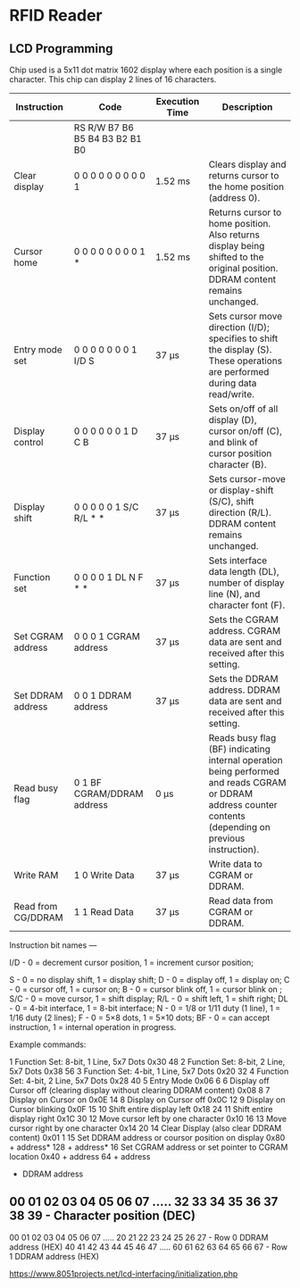 # RFID Reader


## LCD Programming

Chip used is a 5x11 dot matrix 1602 display where each position is a single character. This chip can display 2 lines of 16 characters.


| Instruction        | Code                                       | Execution Time | Description |
|--------------------|--------------------------------------------|----------------|-------------|
|                    |  RS  R/W  B7  B6  B5  B4  B3  B2  B1  B0   |                |             |
| Clear display      |   0  0    0  0  0  0  0  0  0  1           | 1.52 ms        | Clears display and returns cursor to the home position (address 0). |
| Cursor home        |   0  0    0  0  0  0  0  0  1  *           | 1.52 ms        | Returns cursor to home position. Also returns display being shifted to the original position. DDRAM content remains unchanged. |
| Entry mode set     |   0  0    0  0  0  0  0  1  I/D S          | 37 μs          | Sets cursor move direction (I/D); specifies to shift the display (S). These operations are performed during data read/write. |
| Display control    |   0  0    0  0  0  0  1  D  C  B           | 37 μs          | Sets on/off of all display (D), cursor on/off (C), and blink of cursor position character (B). |  
| Display shift      |   0  0    0  0  0  1  S/C R/L *  *         | 37 μs          | Sets cursor-move or display-shift (S/C), shift direction (R/L). DDRAM content remains unchanged. |  
| Function set       |   0  0    0  0  1  DL  N  F  *  *          | 37 μs          | Sets interface data length (DL), number of display line (N), and character font (F). |  
| Set CGRAM address  |   0  0    0  1  CGRAM address              | 37 μs          | Sets the CGRAM address. CGRAM data are sent and received after this setting. |  
| Set DDRAM address  |   0  0    1  DDRAM address                 | 37 μs          | Sets the DDRAM address. DDRAM data are sent and received after this setting. |  
| Read busy flag     |   0  1    BF  CGRAM/DDRAM address          | 0 μs           | Reads busy flag (BF) indicating internal operation being performed and reads CGRAM or DDRAM address counter contents (depending on previous instruction). |
| Write RAM          |   1  0    Write Data                       | 37 μs          | Write data to CGRAM or DDRAM. | 
| Read from CG/DDRAM |   1  1    Read Data                        | 37 μs          | Read data from CGRAM or DDRAM. |  

Instruction bit names —

I/D - 0 = decrement cursor position, 1 = increment cursor position;

S - 0 = no display shift, 1 = display shift;
D - 0 = display off, 1 = display on;
C - 0 = cursor off, 1 = cursor on;
B - 0 = cursor blink off, 1 = cursor blink on ;
S/C - 0 = move cursor, 1 = shift display;
R/L - 0 = shift left, 1 = shift right;
DL - 0 = 4-bit interface, 1 = 8-bit interface;
N - 0 = 1/8 or 1/11 duty (1 line), 1 = 1/16 duty (2 lines);
F - 0 = 5×8 dots, 1 = 5×10 dots;
BF - 0 = can accept instruction, 1 = internal operation in progress.


Example commands:

1 Function Set: 8-bit, 1 Line, 5x7 Dots 0x30 48
2 Function Set: 8-bit, 2 Line, 5x7 Dots 0x38 56
3 Function Set: 4-bit, 1 Line, 5x7 Dots 0x20 32
4 Function Set: 4-bit, 2 Line, 5x7 Dots 0x28 40
5 Entry Mode 0x06 6
6 Display off Cursor off
(clearing display without clearing DDRAM content) 0x08 8
7 Display on Cursor on 0x0E 14
8 Display on Cursor off 0x0C 12
9 Display on Cursor blinking 0x0F 15
10 Shift entire display left 0x18 24
11 Shift entire display right 0x1C 30
12 Move cursor left by one character 0x10 16
13 Move cursor right by one character 0x14 20
14 Clear Display (also clear DDRAM content) 0x01 1
15 Set DDRAM address or coursor position on display   0x80 + address*  128 + address*
16 Set CGRAM address or set pointer to CGRAM location 0x40 + address   64  + address

* DDRAM address

00 01 02 03 04 05 06 07 ..... 32 33 34 35 36 37 38 39   - Character position (DEC)
-----------------------------------------------------
00 01 02 03 04 05 06 07 ..... 20 21 22 23 24 25 26 27   - Row 0 DDRAM address (HEX)
40 41 42 43 44 45 46 47 ..... 60 61 62 63 64 65 66 67   - Row 1 DDRAM address (HEX)


https://www.8051projects.net/lcd-interfacing/initialization.php